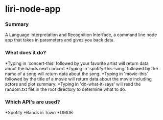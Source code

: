 # liri-node-app

### Summary

A Language Interpretation and Recognition Interface, a command line node app that takes in parameters and gives you back data.

### What does it do?

*Typing in 'concert-this' followed by your favorite artist will return data about the bands next concert
*Typing in 'spotify-this-song' followed by the name of a song will return data about the song.
*Typing in 'movie-this' followed by the title of a movie will return data about the movie including actors and plot summary.
*Typing in 'do-what-it-says' will read the random.txt file in the root directory to determine what to do.

### Which API's are used?
*Spotify
*Bands in Town
*OMDB
